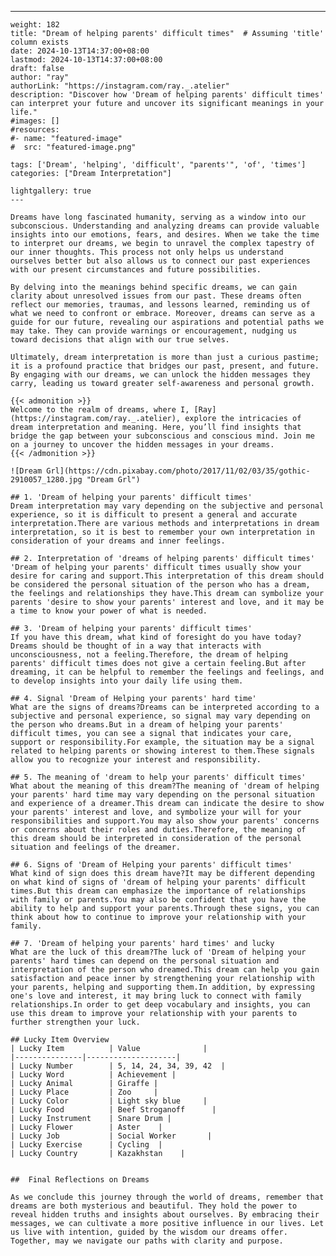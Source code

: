 ---
    weight: 182
    title: "Dream of helping parents' difficult times"  # Assuming 'title' column exists
    date: 2024-10-13T14:37:00+08:00
    lastmod: 2024-10-13T14:37:00+08:00
    draft: false
    author: "ray"
    authorLink: "https://instagram.com/ray._.atelier"
    description: "Discover how 'Dream of helping parents' difficult times' can interpret your future and uncover its significant meanings in your life."
    #images: []
    #resources:
    #- name: "featured-image"
    #  src: "featured-image.png"
    
    tags: ['Dream', 'helping', 'difficult', "parents'", 'of', 'times']
    categories: ["Dream Interpretation"]
    
    lightgallery: true
    ---
    
    Dreams have long fascinated humanity, serving as a window into our subconscious. Understanding and analyzing dreams can provide valuable insights into our emotions, fears, and desires. When we take the time to interpret our dreams, we begin to unravel the complex tapestry of our inner thoughts. This process not only helps us understand ourselves better but also allows us to connect our past experiences with our present circumstances and future possibilities.
    
    By delving into the meanings behind specific dreams, we can gain clarity about unresolved issues from our past. These dreams often reflect our memories, traumas, and lessons learned, reminding us of what we need to confront or embrace. Moreover, dreams can serve as a guide for our future, revealing our aspirations and potential paths we may take. They can provide warnings or encouragement, nudging us toward decisions that align with our true selves.
    
    Ultimately, dream interpretation is more than just a curious pastime; it is a profound practice that bridges our past, present, and future. By engaging with our dreams, we can unlock the hidden messages they carry, leading us toward greater self-awareness and personal growth.
    
    {{< admonition >}}
    Welcome to the realm of dreams, where I, [Ray](https://instagram.com/ray._.atelier), explore the intricacies of dream interpretation and meaning. Here, you’ll find insights that bridge the gap between your subconscious and conscious mind. Join me on a journey to uncover the hidden messages in your dreams.
    {{< /admonition >}}
    
    ![Dream Grl](https://cdn.pixabay.com/photo/2017/11/02/03/35/gothic-2910057_1280.jpg "Dream Grl")
    
    ## 1. 'Dream of helping your parents' difficult times'
    Dream interpretation may vary depending on the subjective and personal experience, so it is difficult to present a general and accurate interpretation.There are various methods and interpretations in dream interpretation, so it is best to remember your own interpretation in consideration of your dreams and inner feelings.
    
    ## 2. Interpretation of 'dreams of helping parents' difficult times'
    'Dream of helping your parents' difficult times usually show your desire for caring and support.This interpretation of this dream should be considered the personal situation of the person who has a dream, the feelings and relationships they have.This dream can symbolize your parents 'desire to show your parents' interest and love, and it may be a time to know your power of what is needed.
    
    ## 3. 'Dream of helping your parents' difficult times'
    If you have this dream, what kind of foresight do you have today?Dreams should be thought of in a way that interacts with unconsciousness, not a feeling.Therefore, the dream of helping parents' difficult times does not give a certain feeling.But after dreaming, it can be helpful to remember the feelings and feelings, and to develop insights into your daily life using them.
    
    ## 4. Signal 'Dream of Helping your parents' hard time'
    What are the signs of dreams?Dreams can be interpreted according to a subjective and personal experience, so signal may vary depending on the person who dreams.But in a dream of helping your parents' difficult times, you can see a signal that indicates your care, support or responsibility.For example, the situation may be a signal related to helping parents or showing interest to them.These signals allow you to recognize your interest and responsibility.
    
    ## 5. The meaning of 'dream to help your parents' difficult times'
    What about the meaning of this dream?The meaning of 'dream of helping your parents' hard time may vary depending on the personal situation and experience of a dreamer.This dream can indicate the desire to show your parents' interest and love, and symbolize your will for your responsibilities and support.You may also show your parents' concerns or concerns about their roles and duties.Therefore, the meaning of this dream should be interpreted in consideration of the personal situation and feelings of the dreamer.
    
    ## 6. Signs of 'Dream of Helping your parents' difficult times'
    What kind of sign does this dream have?It may be different depending on what kind of signs of 'dream of helping your parents' difficult times.But this dream can emphasize the importance of relationships with family or parents.You may also be confident that you have the ability to help and support your parents.Through these signs, you can think about how to continue to improve your relationship with your family.
    
    ## 7. 'Dream of helping your parents' hard times' and lucky
    What are the luck of this dream?The luck of 'Dream of helping your parents' hard times can depend on the personal situation and interpretation of the person who dreamed.This dream can help you gain satisfaction and peace inner by strengthening your relationship with your parents, helping and supporting them.In addition, by expressing one's love and interest, it may bring luck to connect with family relationships.In order to get deep vocabulary and insights, you can use this dream to improve your relationship with your parents to further strengthen your luck.
    
    ## Lucky Item Overview
    | Lucky Item          | Value              |
    |---------------|--------------------|
    | Lucky Number        | 5, 14, 24, 34, 39, 42  |
    | Lucky Word          | Achievement |
    | Lucky Animal        | Giraffe |
    | Lucky Place         | Zoo     |
    | Lucky Color         | Light sky blue     |
    | Lucky Food          | Beef Stroganoff      |
    | Lucky Instrument    | Snare Drum |
    | Lucky Flower        | Aster    |
    | Lucky Job           | Social Worker       |
    | Lucky Exercise      | Cycling  |
    | Lucky Country       | Kazakhstan    |
    
    
    ##  Final Reflections on Dreams
    
    As we conclude this journey through the world of dreams, remember that dreams are both mysterious and beautiful. They hold the power to reveal hidden truths and insights about ourselves. By embracing their messages, we can cultivate a more positive influence in our lives. Let us live with intention, guided by the wisdom our dreams offer. Together, may we navigate our paths with clarity and purpose.
    